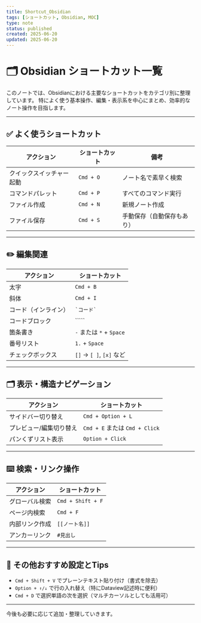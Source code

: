 ```yaml
---
title: Shortcut_Obsidian
tags: [ショートカット, Obsidian, MOC]
type: note
status: published
created: 2025-06-20
updated: 2025-06-20
---
```

# 🗂 Obsidian ショートカット一覧

このノートでは、Obsidianにおける主要なショートカットをカテゴリ別に整理しています。
特によく使う基本操作、編集・表示系を中心にまとめ、効率的なノート操作を目指します。

---

## ✅ よく使うショートカット

| アクション             | ショートカット            | 備考                      |
|------------------------|---------------------------|---------------------------|
| クイックスイッチャー起動 | `Cmd + O`                  | ノート名で素早く検索       |
| コマンドパレット      | `Cmd + P`                  | すべてのコマンド実行      |
| ファイル作成          | `Cmd + N`                  | 新規ノート作成            |
| ファイル保存          | `Cmd + S`                  | 手動保存（自動保存もあり）|

---

## ✏️ 編集関連

| アクション               | ショートカット            |
|--------------------------|---------------------------|
| 太字                     | `Cmd + B`                  |
| 斜体                     | `Cmd + I`                  |
| コード（インライン）     | `` `コード` ``             |
| コードブロック           | `````                      |
| 箇条書き                 | `-` または `*` + `Space`   |
| 番号リスト               | `1.` + `Space`             |
| チェックボックス         | `[]` → `[ ]`, `[x]` など   |

---

## 🗂 表示・構造ナビゲーション

| アクション             | ショートカット            |
|------------------------|---------------------------|
| サイドバー切り替え     | `Cmd + Option + L`         |
| プレビュー/編集切り替え | `Cmd + E` または `Cmd + Click` |
| パンくずリスト表示     | `Option + Click`           |

---

## ⌨️ 検索・リンク操作

| アクション             | ショートカット            |
|------------------------|---------------------------|
| グローバル検索         | `Cmd + Shift + F`          |
| ページ内検索           | `Cmd + F`                  |
| 内部リンク作成         | `[[ノート名]]`             |
| アンカーリンク         | `#見出し`                   |

---

## 🔧 その他おすすめ設定とTips

- `Cmd + Shift + V` でプレーンテキスト貼り付け（書式を除去）
- `Option + ↑/↓` で行の入れ替え（特にDataview記述時に便利）
- `Cmd + D` で選択単語の次を選択（マルチカーソルとしても活用可）

---

今後も必要に応じて追加・整理していきます。
